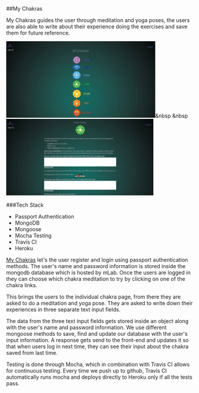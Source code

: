 ##My Chakras

My Chakras guides the user through meditation and yoga poses, the users are also
able to write about their experience doing the exercises and save them for future
reference.

<img src="chakra-demo.png" alt="chakra demo" />&nbsp &nbsp<img src="chakra-demo1.png" alt="chakra demo"/>


###Tech Stack

* Passport Authentication
* MongoDB
* Mongoose
* Mocha Testing
* Travis CI
* Heroku

[My Chakras](https://agile-springs-89459.herokuapp.com/) let's the user register
and login using passport authentication methods. The user's name and password information
is stored inside the mongodb database which is hosted by mLab.  Once the users are logged in they
can choose which chakra meditation to try by clicking on one of the chakra links.

This brings the users to the individual chakra page, from there they are asked to
do a meditation and yoga pose.  They are asked to write down their experiences in three
separate text input fields.

The data from the three text input fields gets stored inside an object along with the
user's name and password information.  We use different mongoose methods to save, find and
update our database with the user's input information.  A response gets send to the
front-end and updates it so that when users log in next time, they can see their
input about the chakra saved from last time.

Testing is done through Mocha, which in combination with Travis CI allows for continuous
testing.  Every time we push up to github, Travis CI automatically runs mocha and deploys
directly to Heroku only if all the tests pass.
